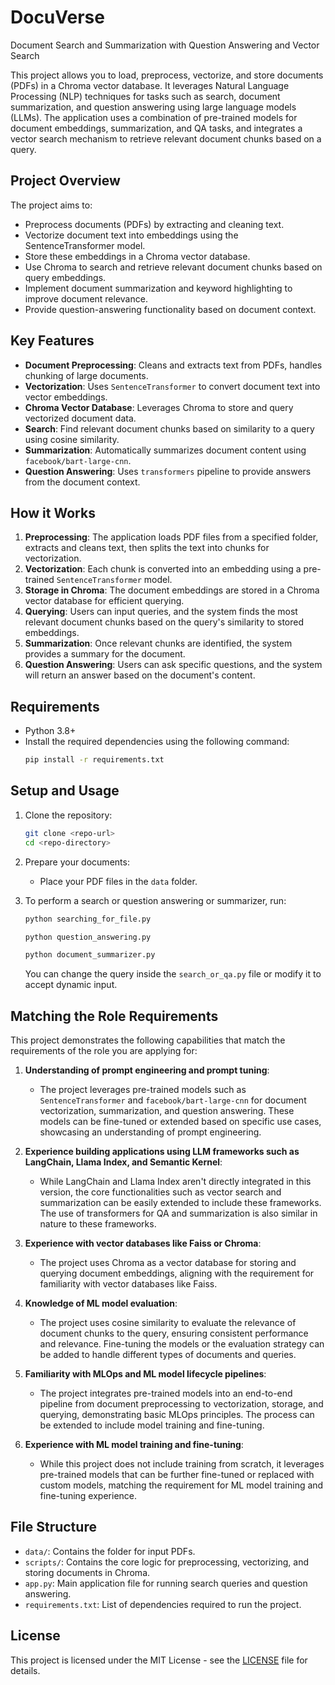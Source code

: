 
# DocuVerse
Document Search and Summarization with Question Answering and Vector Search

This project allows you to load, preprocess, vectorize, and store documents (PDFs) in a Chroma vector database. It leverages Natural Language Processing (NLP) techniques for tasks such as search, document summarization, and question answering using large language models (LLMs). The application uses a combination of pre-trained models for document embeddings, summarization, and QA tasks, and integrates a vector search mechanism to retrieve relevant document chunks based on a query.

## Project Overview

The project aims to:
- Preprocess documents (PDFs) by extracting and cleaning text.
- Vectorize document text into embeddings using the SentenceTransformer model.
- Store these embeddings in a Chroma vector database.
- Use Chroma to search and retrieve relevant document chunks based on query embeddings.
- Implement document summarization and keyword highlighting to improve document relevance.
- Provide question-answering functionality based on document context.

## Key Features
- **Document Preprocessing**: Cleans and extracts text from PDFs, handles chunking of large documents.
- **Vectorization**: Uses `SentenceTransformer` to convert document text into vector embeddings.
- **Chroma Vector Database**: Leverages Chroma to store and query vectorized document data.
- **Search**: Find relevant document chunks based on similarity to a query using cosine similarity.
- **Summarization**: Automatically summarizes document content using `facebook/bart-large-cnn`.
- **Question Answering**: Uses `transformers` pipeline to provide answers from the document context.

## How it Works
1. **Preprocessing**: The application loads PDF files from a specified folder, extracts and cleans text, then splits the text into chunks for vectorization.
2. **Vectorization**: Each chunk is converted into an embedding using a pre-trained `SentenceTransformer` model.
3. **Storage in Chroma**: The document embeddings are stored in a Chroma vector database for efficient querying.
4. **Querying**: Users can input queries, and the system finds the most relevant document chunks based on the query's similarity to stored embeddings.
5. **Summarization**: Once relevant chunks are identified, the system provides a summary for the document.
6. **Question Answering**: Users can ask specific questions, and the system will return an answer based on the document's content.

## Requirements
- Python 3.8+
- Install the required dependencies using the following command:
    ```bash
    pip install -r requirements.txt
    ```

## Setup and Usage
1. Clone the repository:
    ```bash
    git clone <repo-url>
    cd <repo-directory>
    ```

2. Prepare your documents:
    - Place your PDF files in the `data` folder.

3. To perform a search or question answering or summarizer, run:
    ```bash
    python searching_for_file.py
    ```
     ```bash
    python question_answering.py
    ```
    ```bash
    python document_summarizer.py
    ```
   You can change the query inside the `search_or_qa.py` file or modify it to accept dynamic input.

## Matching the Role Requirements

This project demonstrates the following capabilities that match the requirements of the role you are applying for:
1. **Understanding of prompt engineering and prompt tuning**:
   - The project leverages pre-trained models such as `SentenceTransformer` and `facebook/bart-large-cnn` for document vectorization, summarization, and question answering. These models can be fine-tuned or extended based on specific use cases, showcasing an understanding of prompt engineering.

2. **Experience building applications using LLM frameworks such as LangChain, Llama Index, and Semantic Kernel**:
   - While LangChain and Llama Index aren't directly integrated in this version, the core functionalities such as vector search and summarization can be easily extended to include these frameworks. The use of transformers for QA and summarization is also similar in nature to these frameworks.

3. **Experience with vector databases like Faiss or Chroma**:
   - The project uses Chroma as a vector database for storing and querying document embeddings, aligning with the requirement for familiarity with vector databases like Faiss.

4. **Knowledge of ML model evaluation**:
   - The project uses cosine similarity to evaluate the relevance of document chunks to the query, ensuring consistent performance and relevance. Fine-tuning the models or the evaluation strategy can be added to handle different types of documents and queries.

5. **Familiarity with MLOps and ML model lifecycle pipelines**:
   - The project integrates pre-trained models into an end-to-end pipeline from document preprocessing to vectorization, storage, and querying, demonstrating basic MLOps principles. The process can be extended to include model training and fine-tuning.

6. **Experience with ML model training and fine-tuning**:
   - While this project does not include training from scratch, it leverages pre-trained models that can be further fine-tuned or replaced with custom models, matching the requirement for ML model training and fine-tuning experience.

## File Structure
- `data/`: Contains the folder for input PDFs.
- `scripts/`: Contains the core logic for preprocessing, vectorizing, and storing documents in Chroma.
- `app.py`: Main application file for running search queries and question answering.
- `requirements.txt`: List of dependencies required to run the project.

## License
This project is licensed under the MIT License - see the [LICENSE](LICENSE) file for details.

